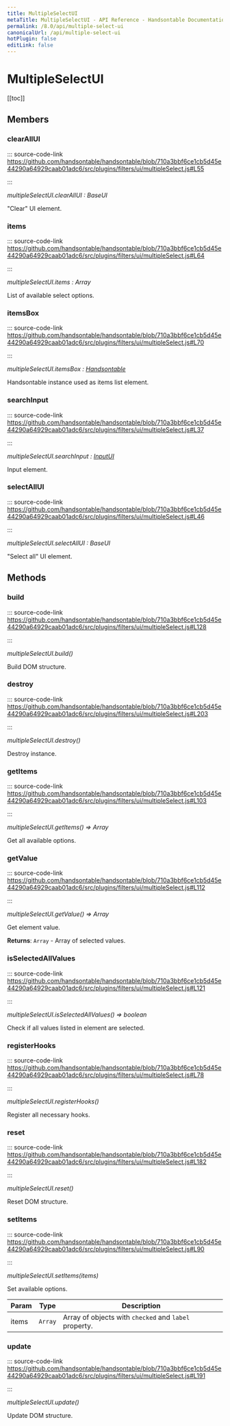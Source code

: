 ```yaml
---
title: MultipleSelectUI
metaTitle: MultipleSelectUI - API Reference - Handsontable Documentation
permalink: /8.0/api/multiple-select-ui
canonicalUrl: /api/multiple-select-ui
hotPlugin: false
editLink: false
---
```


# MultipleSelectUI

[[toc]]
## Members

### clearAllUI
  
::: source-code-link https://github.com/handsontable/handsontable/blob/710a3bbf6ce1cb5d45e44290a64929caab01adc6/src/plugins/filters/ui/multipleSelect.js#L55

:::

_multipleSelectUI.clearAllUI : BaseUI_

"Clear" UI element.



### items
  
::: source-code-link https://github.com/handsontable/handsontable/blob/710a3bbf6ce1cb5d45e44290a64929caab01adc6/src/plugins/filters/ui/multipleSelect.js#L64

:::

_multipleSelectUI.items : Array_

List of available select options.



### itemsBox
  
::: source-code-link https://github.com/handsontable/handsontable/blob/710a3bbf6ce1cb5d45e44290a64929caab01adc6/src/plugins/filters/ui/multipleSelect.js#L70

:::

_multipleSelectUI.itemsBox : [Handsontable](@/api/core.md)_

Handsontable instance used as items list element.



### searchInput
  
::: source-code-link https://github.com/handsontable/handsontable/blob/710a3bbf6ce1cb5d45e44290a64929caab01adc6/src/plugins/filters/ui/multipleSelect.js#L37

:::

_multipleSelectUI.searchInput : [InputUI](@/api/inputUI.md)_

Input element.



### selectAllUI
  
::: source-code-link https://github.com/handsontable/handsontable/blob/710a3bbf6ce1cb5d45e44290a64929caab01adc6/src/plugins/filters/ui/multipleSelect.js#L46

:::

_multipleSelectUI.selectAllUI : BaseUI_

"Select all" UI element.


## Methods

### build
  
::: source-code-link https://github.com/handsontable/handsontable/blob/710a3bbf6ce1cb5d45e44290a64929caab01adc6/src/plugins/filters/ui/multipleSelect.js#L128

:::

_multipleSelectUI.build()_

Build DOM structure.



### destroy
  
::: source-code-link https://github.com/handsontable/handsontable/blob/710a3bbf6ce1cb5d45e44290a64929caab01adc6/src/plugins/filters/ui/multipleSelect.js#L203

:::

_multipleSelectUI.destroy()_

Destroy instance.



### getItems
  
::: source-code-link https://github.com/handsontable/handsontable/blob/710a3bbf6ce1cb5d45e44290a64929caab01adc6/src/plugins/filters/ui/multipleSelect.js#L103

:::

_multipleSelectUI.getItems() ⇒ Array_

Get all available options.



### getValue
  
::: source-code-link https://github.com/handsontable/handsontable/blob/710a3bbf6ce1cb5d45e44290a64929caab01adc6/src/plugins/filters/ui/multipleSelect.js#L112

:::

_multipleSelectUI.getValue() ⇒ Array_

Get element value.


**Returns**: `Array` - Array of selected values.  

### isSelectedAllValues
  
::: source-code-link https://github.com/handsontable/handsontable/blob/710a3bbf6ce1cb5d45e44290a64929caab01adc6/src/plugins/filters/ui/multipleSelect.js#L121

:::

_multipleSelectUI.isSelectedAllValues() ⇒ boolean_

Check if all values listed in element are selected.



### registerHooks
  
::: source-code-link https://github.com/handsontable/handsontable/blob/710a3bbf6ce1cb5d45e44290a64929caab01adc6/src/plugins/filters/ui/multipleSelect.js#L78

:::

_multipleSelectUI.registerHooks()_

Register all necessary hooks.



### reset
  
::: source-code-link https://github.com/handsontable/handsontable/blob/710a3bbf6ce1cb5d45e44290a64929caab01adc6/src/plugins/filters/ui/multipleSelect.js#L182

:::

_multipleSelectUI.reset()_

Reset DOM structure.



### setItems
  
::: source-code-link https://github.com/handsontable/handsontable/blob/710a3bbf6ce1cb5d45e44290a64929caab01adc6/src/plugins/filters/ui/multipleSelect.js#L90

:::

_multipleSelectUI.setItems(items)_

Set available options.


| Param | Type | Description |
| --- | --- | --- |
| items | `Array` | Array of objects with `checked` and `label` property. |



### update
  
::: source-code-link https://github.com/handsontable/handsontable/blob/710a3bbf6ce1cb5d45e44290a64929caab01adc6/src/plugins/filters/ui/multipleSelect.js#L191

:::

_multipleSelectUI.update()_

Update DOM structure.


